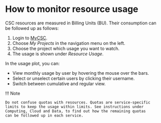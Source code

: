 # How to monitor resource usage

CSC resources are measured in Billing Units (BU). Their consumption
can be followed up as follows:

1. Login to [MyCSC](http://my.csc.fi).
1. Choose _My Projects_ in the navigation menu on the left.
1. Choose the project which usage you want to watch.
1. The usage is shown under _Resource Usage_.

In the usage plot, you can:

* View monthly usage by user by hovering the mouse over the bars.
* Select or unselect certain users by clicking their username.
* Switch between cumulative and regular view.

!!! Note

    Do not confuse quotas with resources. Quotas are service-specific
    limits to keep the usage within limits. See instructions under
    Computing, Cloud and Data, to find out how the remaining quotas
    can be followed up in each service.
